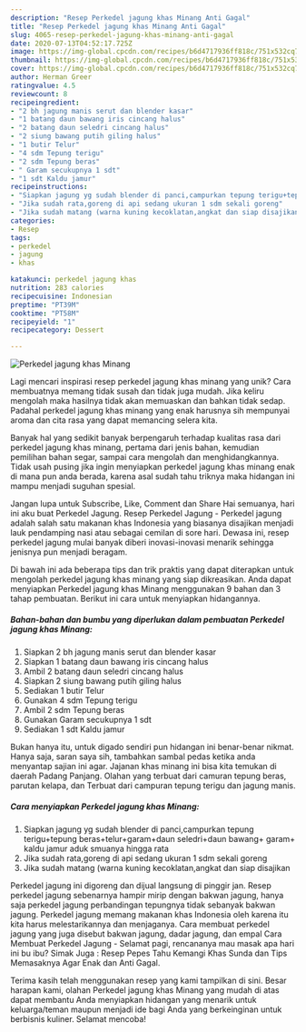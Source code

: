 ```yaml
---
description: "Resep Perkedel jagung khas Minang Anti Gagal"
title: "Resep Perkedel jagung khas Minang Anti Gagal"
slug: 4065-resep-perkedel-jagung-khas-minang-anti-gagal
date: 2020-07-13T04:52:17.725Z
image: https://img-global.cpcdn.com/recipes/b6d4717936ff818c/751x532cq70/perkedel-jagung-khas-minang-foto-resep-utama.jpg
thumbnail: https://img-global.cpcdn.com/recipes/b6d4717936ff818c/751x532cq70/perkedel-jagung-khas-minang-foto-resep-utama.jpg
cover: https://img-global.cpcdn.com/recipes/b6d4717936ff818c/751x532cq70/perkedel-jagung-khas-minang-foto-resep-utama.jpg
author: Herman Greer
ratingvalue: 4.5
reviewcount: 8
recipeingredient:
- "2 bh jagung manis serut dan blender kasar"
- "1 batang daun bawang iris cincang halus"
- "2 batang daun seledri cincang halus"
- "2 siung bawang putih giling halus"
- "1 butir Telur"
- "4 sdm Tepung terigu"
- "2 sdm Tepung beras"
- " Garam secukupnya 1 sdt"
- "1 sdt Kaldu jamur"
recipeinstructions:
- "Siapkan jagung yg sudah blender di panci,campurkan tepung terigu+tepung beras+telur+garam+daun seledri+daun bawang+ garam+ kaldu jamur aduk smuanya hingga rata"
- "Jika sudah rata,goreng di api sedang ukuran 1 sdm sekali goreng"
- "Jika sudah matang (warna kuning kecoklatan,angkat dan siap disajikan"
categories:
- Resep
tags:
- perkedel
- jagung
- khas

katakunci: perkedel jagung khas 
nutrition: 283 calories
recipecuisine: Indonesian
preptime: "PT39M"
cooktime: "PT58M"
recipeyield: "1"
recipecategory: Dessert

---
```



![Perkedel jagung khas Minang](https://img-global.cpcdn.com/recipes/b6d4717936ff818c/751x532cq70/perkedel-jagung-khas-minang-foto-resep-utama.jpg)

Lagi mencari inspirasi resep perkedel jagung khas minang yang unik? Cara membuatnya memang tidak susah dan tidak juga mudah. Jika keliru mengolah maka hasilnya tidak akan memuaskan dan bahkan tidak sedap. Padahal perkedel jagung khas minang yang enak harusnya sih mempunyai aroma dan cita rasa yang dapat memancing selera kita.

Banyak hal yang sedikit banyak berpengaruh terhadap kualitas rasa dari perkedel jagung khas minang, pertama dari jenis bahan, kemudian pemilihan bahan segar, sampai cara mengolah dan menghidangkannya. Tidak usah pusing jika ingin menyiapkan perkedel jagung khas minang enak di mana pun anda berada, karena asal sudah tahu triknya maka hidangan ini mampu menjadi suguhan spesial.

Jangan lupa untuk Subscribe, Like, Comment dan Share Hai semuanya, hari ini aku buat Perkedel Jagung. Resep Perkedel Jagung - Perkedel jagung adalah salah satu makanan khas Indonesia yang biasanya disajikan menjadi lauk pendamping nasi atau sebagai cemilan di sore hari. Dewasa ini, resep perkedel jagung mulai banyak diberi inovasi-inovasi menarik sehingga jenisnya pun menjadi beragam.


Di bawah ini ada beberapa tips dan trik praktis yang dapat diterapkan untuk mengolah perkedel jagung khas minang yang siap dikreasikan. Anda dapat menyiapkan Perkedel jagung khas Minang menggunakan 9 bahan dan 3 tahap pembuatan. Berikut ini cara untuk menyiapkan hidangannya.

<!--inarticleads1-->

##### Bahan-bahan dan bumbu yang diperlukan dalam pembuatan Perkedel jagung khas Minang:

1. Siapkan 2 bh jagung manis serut dan blender kasar
1. Siapkan 1 batang daun bawang iris cincang halus
1. Ambil 2 batang daun seledri cincang halus
1. Siapkan 2 siung bawang putih giling halus
1. Sediakan 1 butir Telur
1. Gunakan 4 sdm Tepung terigu
1. Ambil 2 sdm Tepung beras
1. Gunakan  Garam secukupnya 1 sdt
1. Sediakan 1 sdt Kaldu jamur


Bukan hanya itu, untuk digado sendiri pun hidangan ini benar-benar nikmat. Hanya saja, saran saya sih, tambahkan sambal pedas ketika anda menyantap sajian ini agar. Jajanan khas minang ini bisa kita temukan di daerah Padang Panjang. Olahan yang terbuat dari camuran tepung beras, parutan kelapa, dan Terbuat dari campuran tepung terigu dan jagung manis. 

<!--inarticleads2-->

##### Cara menyiapkan Perkedel jagung khas Minang:

1. Siapkan jagung yg sudah blender di panci,campurkan tepung terigu+tepung beras+telur+garam+daun seledri+daun bawang+ garam+ kaldu jamur aduk smuanya hingga rata
1. Jika sudah rata,goreng di api sedang ukuran 1 sdm sekali goreng
1. Jika sudah matang (warna kuning kecoklatan,angkat dan siap disajikan


Perkedel jagung ini digoreng dan dijual langsung di pinggir jan. Resep perkedel jagung sebenarnya hampir mirip dengan bakwan jagung, hanya saja perkedel jagung perbandingan tepungnya tidak sebanyak bakwan jagung. Perkedel jagung memang makanan khas Indonesia oleh karena itu kita harus melestarikannya dan menjaganya. Cara membuat perkedel jagung yang juga disebut bakwan jagung, dadar jagung, dan empal Cara Membuat Perkedel Jagung - Selamat pagi, rencananya mau masak apa hari ini bu ibu? Simak Juga : Resep Pepes Tahu Kemangi Khas Sunda dan Tips Memasaknya Agar Enak dan Anti Gagal. 

Terima kasih telah menggunakan resep yang kami tampilkan di sini. Besar harapan kami, olahan Perkedel jagung khas Minang yang mudah di atas dapat membantu Anda menyiapkan hidangan yang menarik untuk keluarga/teman maupun menjadi ide bagi Anda yang berkeinginan untuk berbisnis kuliner. Selamat mencoba!
